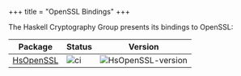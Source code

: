 +++
title = "OpenSSL Bindings"
+++

The Haskell Cryptography Group presents its bindings to OpenSSL:

| Package               | Status        | Version                  |
|-----------------------|---------------|--------------------------|
| [HsOpenSSL]           |    ![ci]      | ![HsOpenSSL-version]     |


[HsOpenSSL]: https://github.com/haskell-cryptography/HsOpenSSL/tree/main/HsOpenSSL
[ci]: https://github.com/haskell-cryptography/HsOpenSSL/actions/workflows/haskell.yml/badge.svg
[HsOpenSSL-version]: https://img.shields.io/hackage/v/HsOpenSSL.svg

